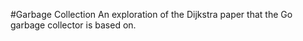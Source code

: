#Garbage Collection
An exploration of the Dijkstra paper that the Go garbage collector is based on.
